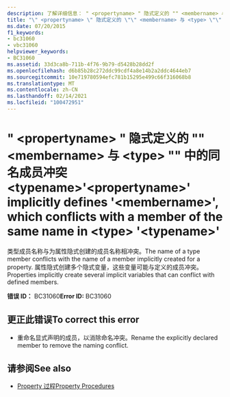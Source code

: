 ```yaml
---
description: 了解详细信息： " <propertyname> " 隐式定义的 "" <membername> 与 <type> "" 中的同名成员冲突 <typename>
title: "\" <propertyname> \" 隐式定义的 \"\" <membername> 与 <type> \"\" 中的同名成员冲突 <typename>"
ms.date: 07/20/2015
f1_keywords:
- bc31060
- vbc31060
helpviewer_keywords:
- BC31060
ms.assetid: 33d3ca8b-711b-4f76-9b79-d5428b28dd2f
ms.openlocfilehash: d6b85b28c272ddc99cdf4a8e14b2a2ddc4644eb7
ms.sourcegitcommit: 10e719780594efc781b15295e499c66f316068b8
ms.translationtype: MT
ms.contentlocale: zh-CN
ms.lasthandoff: 02/14/2021
ms.locfileid: "100472951"
---
```

# <a name="propertyname-implicitly-defines-membername-which-conflicts-with-a-member-of-the-same-name-in-type-typename"></a><span data-ttu-id="b2ac6-103">" \<propertyname> " 隐式定义的 "" \<membername> 与 \<type> "" 中的同名成员冲突 \<typename></span><span class="sxs-lookup"><span data-stu-id="b2ac6-103">'\<propertyname>' implicitly defines '\<membername>', which conflicts with a member of the same name in \<type> '\<typename>'</span></span>

<span data-ttu-id="b2ac6-104">类型成员名称与为属性隐式创建的成员名称相冲突。</span><span class="sxs-lookup"><span data-stu-id="b2ac6-104">The name of a type member conflicts with the name of a member implicitly created for a property.</span></span> <span data-ttu-id="b2ac6-105">属性隐式创建多个隐式变量，这些变量可能与定义的成员冲突。</span><span class="sxs-lookup"><span data-stu-id="b2ac6-105">Properties implicitly create several implicit variables that can conflict with defined members.</span></span>  
  
 <span data-ttu-id="b2ac6-106">**错误 ID：** BC31060</span><span class="sxs-lookup"><span data-stu-id="b2ac6-106">**Error ID:** BC31060</span></span>  
  
## <a name="to-correct-this-error"></a><span data-ttu-id="b2ac6-107">更正此错误</span><span class="sxs-lookup"><span data-stu-id="b2ac6-107">To correct this error</span></span>  
  
- <span data-ttu-id="b2ac6-108">重命名显式声明的成员，以消除命名冲突。</span><span class="sxs-lookup"><span data-stu-id="b2ac6-108">Rename the explicitly declared member to remove the naming conflict.</span></span>  
  
## <a name="see-also"></a><span data-ttu-id="b2ac6-109">请参阅</span><span class="sxs-lookup"><span data-stu-id="b2ac6-109">See also</span></span>

- [<span data-ttu-id="b2ac6-110">Property 过程</span><span class="sxs-lookup"><span data-stu-id="b2ac6-110">Property Procedures</span></span>](../programming-guide/language-features/procedures/property-procedures.md)
